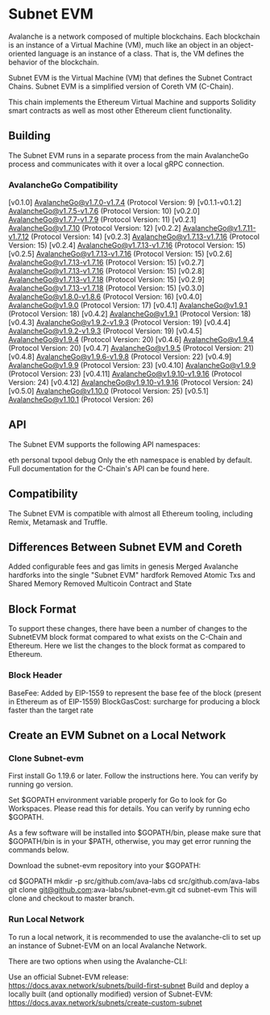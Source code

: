 # Subnet EVM

Avalanche is a network composed of multiple blockchains. Each blockchain is an instance of a Virtual Machine (VM), much like an object in an object-oriented language is an instance of a class. That is, the VM defines the behavior of the blockchain.

Subnet EVM is the Virtual Machine (VM) that defines the Subnet Contract Chains. Subnet EVM is a simplified version of Coreth VM (C-Chain).

This chain implements the Ethereum Virtual Machine and supports Solidity smart contracts as well as most other Ethereum client functionality.

## Building
The Subnet EVM runs in a separate process from the main AvalancheGo process and communicates with it over a local gRPC connection.

### AvalancheGo Compatibility
[v0.1.0] AvalancheGo@v1.7.0-v1.7.4 (Protocol Version: 9)
[v0.1.1-v0.1.2] AvalancheGo@v1.7.5-v1.7.6 (Protocol Version: 10)
[v0.2.0] AvalancheGo@v1.7.7-v1.7.9 (Protocol Version: 11)
[v0.2.1] AvalancheGo@v1.7.10 (Protocol Version: 12)
[v0.2.2] AvalancheGo@v1.7.11-v1.7.12 (Protocol Version: 14)
[v0.2.3] AvalancheGo@v1.7.13-v1.7.16 (Protocol Version: 15)
[v0.2.4] AvalancheGo@v1.7.13-v1.7.16 (Protocol Version: 15)
[v0.2.5] AvalancheGo@v1.7.13-v1.7.16 (Protocol Version: 15)
[v0.2.6] AvalancheGo@v1.7.13-v1.7.16 (Protocol Version: 15)
[v0.2.7] AvalancheGo@v1.7.13-v1.7.16 (Protocol Version: 15)
[v0.2.8] AvalancheGo@v1.7.13-v1.7.18 (Protocol Version: 15)
[v0.2.9] AvalancheGo@v1.7.13-v1.7.18 (Protocol Version: 15)
[v0.3.0] AvalancheGo@v1.8.0-v1.8.6 (Protocol Version: 16)
[v0.4.0] AvalancheGo@v1.9.0 (Protocol Version: 17)
[v0.4.1] AvalancheGo@v1.9.1 (Protocol Version: 18)
[v0.4.2] AvalancheGo@v1.9.1 (Protocol Version: 18)
[v0.4.3] AvalancheGo@v1.9.2-v1.9.3 (Protocol Version: 19)
[v0.4.4] AvalancheGo@v1.9.2-v1.9.3 (Protocol Version: 19)
[v0.4.5] AvalancheGo@v1.9.4 (Protocol Version: 20)
[v0.4.6] AvalancheGo@v1.9.4 (Protocol Version: 20)
[v0.4.7] AvalancheGo@v1.9.5 (Protocol Version: 21)
[v0.4.8] AvalancheGo@v1.9.6-v1.9.8 (Protocol Version: 22)
[v0.4.9] AvalancheGo@v1.9.9 (Protocol Version: 23)
[v0.4.10] AvalancheGo@v1.9.9 (Protocol Version: 23)
[v0.4.11] AvalancheGo@v1.9.10-v1.9.16 (Protocol Version: 24)
[v0.4.12] AvalancheGo@v1.9.10-v1.9.16 (Protocol Version: 24)
[v0.5.0] AvalancheGo@v1.10.0 (Protocol Version: 25)
[v0.5.1] AvalancheGo@v1.10.1 (Protocol Version: 26)

## API
The Subnet EVM supports the following API namespaces:

eth
personal
txpool
debug
Only the eth namespace is enabled by default. Full documentation for the C-Chain's API can be found here.

## Compatibility
The Subnet EVM is compatible with almost all Ethereum tooling, including Remix, Metamask and Truffle.

## Differences Between Subnet EVM and Coreth
Added configurable fees and gas limits in genesis
Merged Avalanche hardforks into the single "Subnet EVM" hardfork
Removed Atomic Txs and Shared Memory
Removed Multicoin Contract and State

## Block Format
To support these changes, there have been a number of changes to the SubnetEVM block format compared to what exists on the C-Chain and Ethereum. Here we list the changes to the block format as compared to Ethereum.

### Block Header
BaseFee: Added by EIP-1559 to represent the base fee of the block (present in Ethereum as of EIP-1559)
BlockGasCost: surcharge for producing a block faster than the target rate


## Create an EVM Subnet on a Local Network

### Clone Subnet-evm
First install Go 1.19.6 or later. Follow the instructions here. You can verify by running go version.

Set $GOPATH environment variable properly for Go to look for Go Workspaces. Please read this for details. You can verify by running echo $GOPATH.

As a few software will be installed into $GOPATH/bin, please make sure that $GOPATH/bin is in your $PATH, otherwise, you may get error running the commands below.

Download the subnet-evm repository into your $GOPATH:

cd $GOPATH
mkdir -p src/github.com/ava-labs
cd src/github.com/ava-labs
git clone git@github.com:ava-labs/subnet-evm.git
cd subnet-evm
This will clone and checkout to master branch.

### Run Local Network
To run a local network, it is recommended to use the avalanche-cli to set up an instance of Subnet-EVM on an local Avalanche Network.

There are two options when using the Avalanche-CLI:

Use an official Subnet-EVM release: https://docs.avax.network/subnets/build-first-subnet
Build and deploy a locally built (and optionally modified) version of Subnet-EVM: https://docs.avax.network/subnets/create-custom-subnet
